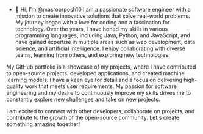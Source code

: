 - 👋 Hi, I’m @masroorposh10
I am a passionate software engineer with a mission to create innovative solutions that solve real-world problems. My journey began with a love for coding and a fascination for technology. Over the years, I have honed my skills in various programming languages, including Java, Python, and JavaScript, and have gained expertise in multiple areas such as web development, data science, and artificial intelligence. I enjoy collaborating with diverse teams, learning from others, and exploring new technologies.

My GitHub portfolio is a showcase of my projects, where I have contributed to open-source projects, developed applications, and created machine learning models. I have a keen eye for detail and a focus on delivering high-quality work that meets user requirements. My passion for software engineering and my desire to continuously improve my skills drives me to constantly explore new challenges and take on new projects.

I am excited to connect with other developers, collaborate on projects, and contribute to the growth of the open-source community. Let's create something amazing together!

<!---
masroorposh10/masroorposh10 is a ✨ special ✨ repository because its `README.md` (this file) appears on your GitHub profile.
You can click the Preview link to take a look at your changes.
--->
